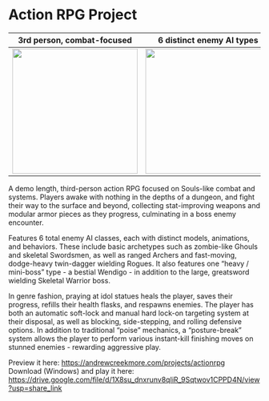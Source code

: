 # Action RPG Project

3rd person, combat-focused | 6 distinct enemy AI types | modular equipment system | developed in Unreal Engine 4
|------------|-------------|-------------|-------------|
| <img src="https://github.com/andrewcreekmore/ActionRPGProject/assets/44483269/2562975b-3869-4975-81c3-2f6652d9df5b" width="250"> | <img src="https://github.com/andrewcreekmore/ActionRPGProject/assets/44483269/463a7474-ae43-4dcc-98a2-de06a05e9e25" width="250"> | <img src="https://github.com/andrewcreekmore/ActionRPGProject/assets/44483269/cb82dc0e-dbb4-42a1-b8fa-08550046edaf" width="250"> | <img src="https://github.com/andrewcreekmore/ActionRPGProject/assets/44483269/1e4fde7c-db4a-414d-886f-f4094e5aa5b2" width="250"> |  


A demo length, third-person action RPG focused on Souls-like combat and systems. Players awake with nothing in the depths of a dungeon, and fight their way to the surface and beyond, collecting stat-improving weapons and modular armor pieces as they progress, culminating in a boss enemy encounter.  

Features 6 total enemy AI classes, each with distinct models, animations, and behaviors. These include basic archetypes such as zombie-like Ghouls and skeletal Swordsmen, as well as ranged Archers and fast-moving, dodge-heavy twin-dagger wielding Rogues. It also features one “heavy / mini-boss” type - a bestial Wendigo - in addition to the large, greatsword wielding Skeletal Warrior boss.

In genre fashion, praying at idol statues heals the player, saves their progress, refills their health flasks, and respawns enemies. The player has both an automatic soft-lock and manual hard lock-on targeting system at their disposal, as well as blocking, side-stepping, and rolling defensive options. In addition to traditional “poise” mechanics, a “posture-break” system allows the player to perform various instant-kill finishing moves on stunned enemies - rewarding aggressive play.

Preview it here: https://andrewcreekmore.com/projects/actionrpg  
Download (Windows) and play it here: https://drive.google.com/file/d/1X8su_dnxrunv8qIiR_9Sqtwov1CPPD4N/view?usp=share_link
